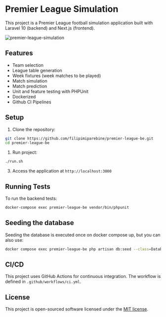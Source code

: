 # Premier League Simulation

This project is a Premier League football simulation application built with Laravel 10 (backend) and Next.js (frontend).

![premier-league-simulation](https://github.com/user-attachments/assets/da95db5d-382a-426c-a7b7-922d2183460d)

## Features

- Team selection
- League table generation
- Week fixtures (week matches to be played)
- Match simulation
- Match prediction
- Unit and feature testing with PHPUnit
- Dockerized
- Github CI Pipelines

## Setup

1. Clone the repository:

```bash
git clone https://github.com/filipimiparebine/premier-league-be.git
cd premier-league-be
```

1. Run project:

```bash
./run.sh
```

3. Access the application at `http://localhost:3000`

## Running Tests

To run the backend tests:

```bash
docker-compose exec premier-league-be vendor/bin/phpunit
```

## Seeding the database

Seeding the database is executed once on docker compose up, but you can also use:

```bash
docker compose exec premier-league-be php artisan db:seed --class=DatabaseSeeder
```

## CI/CD

This project uses GitHub Actions for continuous integration. The workflow is defined in `.github/workflows/ci.yml`.

## License

This project is open-sourced software licensed under the [MIT license](https://opensource.org/licenses/MIT).

